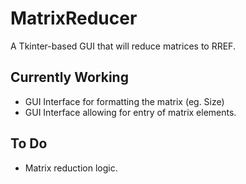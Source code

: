 MatrixReducer
=============
A Tkinter-based GUI that will reduce matrices to RREF.

<h2>Currently Working</h2>
<ul>
  <li>GUI Interface for formatting the matrix (eg. Size)</li>
  <li>GUI Interface allowing for entry of matrix elements.</li>
</ul>
<h2>To Do</h2>
<ul>
  
  <li>Matrix reduction logic.</li>
</ul>
